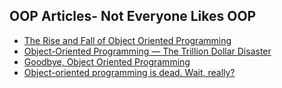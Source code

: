 ## OOP Articles- Not Everyone Likes OOP

* [The Rise and Fall of Object Oriented Programming](one.md)
* [Object-Oriented Programming — The Trillion Dollar Disaster](two.md)
* [Goodbye, Object Oriented Programming](three.md)
* [Object-oriented programming is dead. Wait, really?](four.md)